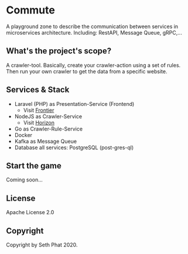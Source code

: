# Commute

A playground zone to describe the communication between services in microservices architecture. Including: RestAPI, Message Queue, gRPC,...

## What's the project's scope?

A crawler-tool. Basically, create your crawler-action using a set of rules. Then run your own crawler to get the data from a specific website.

## Services & Stack
- Laravel (PHP) as Presentation-Service (Frontend)
    - Visit [Frontier](./frontier)
- NodeJS as Crawler-Service
    - Visit [Horizon](./horizon)
- Go as Crawler-Rule-Service
- Docker
- Kafka as Message Queue
- Database all services: PostgreSQL (post-gres-ql)

## Start the game
Coming soon...

## License
Apache License 2.0

## Copyright
Copyright by Seth Phat 2020.
